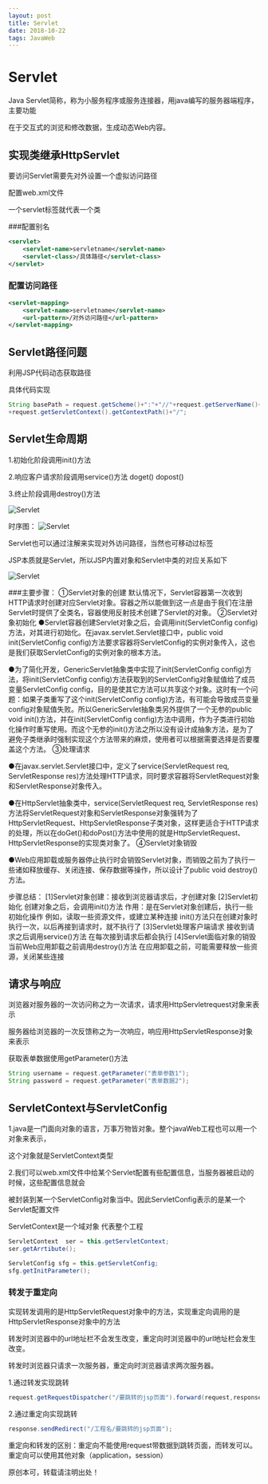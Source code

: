 ```yaml
---
layout: post
title: Servlet
date: 2018-10-22
tags: JavaWeb
---
```




# Servlet

Java Servlet简称，称为小服务程序或服务连接器，用java编写的服务器端程序，主要功能

在于交互式的浏览和修改数据，生成动态Web内容。

## 实现类继承HttpServlet

要访问Servlet需要先对外设置一个虚拟访问路径

配置web.xml文件

一个servlet标签就代表一个类

###配置别名

```xml
<servlet>
    <servlet-name>servletname</servlet-name>
    <servlet-class>/具体路径</servlet-class>
</servlet>
```

### 配置访问路径

```xml
<servlet-mapping>
    <servlet-name>servletname</servlet-name>
    <url-pattern>/对外访问路径</url-pattern>
</servlet-mapping>

```

## Servlet路径问题

利用JSP代码动态获取路径

具体代码实现

```java
String basePath = request.getScheme()+":"+"//"+request.getServerName()+":"+request.getServerPort
+request.getServletContext().getContextPath()+"/";
```

## Servlet生命周期

1.初始化阶段调用init()方法

2.响应客户请求阶段调用service()方法 doget() dopost()

3.终止阶段调用destroy()方法

![Servlet](https://admindian.github.io\images\posts\Servlet\Servletlife.png)

时序图：
![Servlet](https://admindian.github.io\images\posts\Servlet\Servlet233.png)

Servlet也可以通过注解来实现对外访问路径，当然也可移动过标签

JSP本质就是Servlet，所以JSP内置对象和Servlet中类的对应关系如下

![Servlet](https://admindian.github.io\images\posts\Servlet\Servlet1.png)

###主要步骤：
①Servlet对象的创建
默认情况下，Servlet容器第一次收到HTTP请求时创建对应Servlet对象。容器之所以能做到这一点是由于我们在注册Servlet时提供了全类名，容器使用反射技术创建了Servlet的对象。
②Servlet对象初始化
●Servlet容器创建Servlet对象之后，会调用init(ServletConfig config)方法，对其进行初始化。在javax.servlet.Servlet接口中，public void init(ServletConfig config)方法要求容器将ServletConfig的实例对象传入，这也是我们获取ServletConfig的实例对象的根本方法。

●为了简化开发，GenericServlet抽象类中实现了init(ServletConfig config)方法，将init(ServletConfig config)方法获取到的ServletConfig对象赋值给了成员变量ServletConfig config，目的是使其它方法可以共享这个对象。这时有一个问题：如果子类重写了这个init(ServletConfig config)方法，有可能会导致成员变量config对象赋值失败。所以GenericServlet抽象类另外提供了一个无参的public void init()方法，并在init(ServletConfig config)方法中调用，作为子类进行初始化操作时重写使用。而这个无参的init()方法之所以没有设计成抽象方法，是为了避免子类继承时强制实现这个方法带来的麻烦，使用者可以根据需要选择是否要覆盖这个方法。
③处理请求

●在javax.servlet.Servlet接口中，定义了service(ServletRequest req, ServletResponse res)方法处理HTTP请求，同时要求容器将ServletRequest对象和ServletResponse对象传入。

●在HttpServlet抽象类中，service(ServletRequest req, ServletResponse res)方法将ServletRequest对象和ServletResponse对象强转为了HttpServletRequest、HttpServletResponse子类对象，这样更适合于HTTP请求的处理，所以在doGet()和doPost()方法中使用的就是HttpServletRequest、HttpServletResponse的实现类对象了。
④Servlet对象销毁

●Web应用卸载或服务器停止执行时会销毁Servlet对象，而销毁之前为了执行一些诸如释放缓存、关闭连接、保存数据等操作，所以设计了public void destroy()方法。

步骤总结：
[1]Servlet对象创建：接收到浏览器请求后，才创建对象
	[2]Servlet初始化
创建对象之后，会调用init()方法
		作用：是在Servlet对象创建后，执行一些初始化操作
		例如，读取一些资源文件，或建立某种连接
		init()方法只在创建对象时执行一次，以后再接到请求时，就不执行了
	[3]Servlet处理客户端请求
		接收到请求之后调用service()方法
		在每次接到请求后都会执行
	[4]Servlet面临对象的销毁
		当前Web应用卸载之前调用destroy()方法
		在应用卸载之前，可能需要释放一些资源，关闭某些连接


## 请求与响应

浏览器对服务器的一次访问称之为一次请求，请求用HttpServletrequest对象来表示

服务器给浏览器的一次反馈称之为一次响应，响应用HttpServletResponse对象来表示

获取表单数据使用getParameter()方法

```java
String username = request.getParameter("表单参数1");
String password = request.getParameter("表单数据2");
```

## ServletContext与ServletConfig

1.java是一门面向对象的语言，万事万物皆对象。整个javaWeb工程也可以用一个对象来表示，

这个对象就是ServletContext类型

2.我们可以web.xml文件中给某个Servlet配置有些配置信息，当服务器被启动的时候，这些配置信息就会

被封装到某一个ServletConfig对象当中。因此ServletConfig表示的是某一个Servlet配置文件

ServletContext是一个域对象 代表整个工程

```java
ServletContext  ser = this.getServletContext;
ser.getArrtibute();
```

```java
ServletConfig sfg = this.getServletConfig;
sfg.getInitParameter();
```

### 转发于重定向

实现转发调用的是HttpServletRequest对象中的方法，实现重定向调用的是HttpServletResponse对象中的方法

转发时浏览器中的url地址栏不会发生改变，重定向时浏览器中的url地址栏会发生改变。

转发时浏览器只请求一次服务器，重定向时浏览器请求两次服务器。

1.通过转发实现跳转

```java
request.getRequestDispatcher("/要跳转的jsp页面").forward(request,response);
```

2.通过重定向实现跳转

```java
response.sendRedirect("/工程名/要跳转的jsp页面");
```

重定向和转发的区别：重定向不能使用request带数据到跳转页面，而转发可以。重定向可以使用其他对象（application，session）

原创本可，转载请注明出处！
